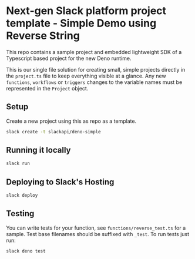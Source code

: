 # Next-gen Slack platform project template - Simple Demo using Reverse String
This repo contains a sample project and embedded lightweight SDK of a Typescript based project for the new Deno runtime. 

This is our single file solution for creating small, simple projects directly in the `project.ts` file to keep everything visible at a glance. Any new `functions`, `workflows` or `triggers` changes to the variable names must be represented in the `Project` object.

## Setup

Create a new project using this as repo as a template.

```bash
slack create -t slackapi/deno-simple
```

## Running it locally

```bash
slack run
```

## Deploying to Slack's Hosting

```bash
slack deploy
```

## Testing

You can write tests for your function, see `functions/reverse_test.ts` for a sample. Test base filenames should be suffixed with `_test`. To run tests just run:

```bash
slack deno test
```

